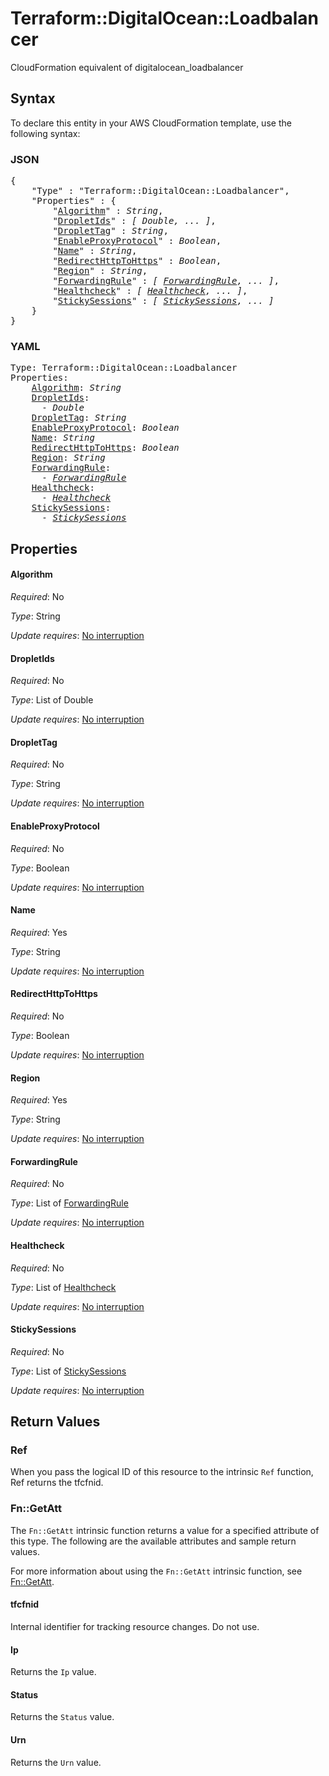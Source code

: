# Terraform::DigitalOcean::Loadbalancer

CloudFormation equivalent of digitalocean_loadbalancer

## Syntax

To declare this entity in your AWS CloudFormation template, use the following syntax:

### JSON

<pre>
{
    "Type" : "Terraform::DigitalOcean::Loadbalancer",
    "Properties" : {
        "<a href="#algorithm" title="Algorithm">Algorithm</a>" : <i>String</i>,
        "<a href="#dropletids" title="DropletIds">DropletIds</a>" : <i>[ Double, ... ]</i>,
        "<a href="#droplettag" title="DropletTag">DropletTag</a>" : <i>String</i>,
        "<a href="#enableproxyprotocol" title="EnableProxyProtocol">EnableProxyProtocol</a>" : <i>Boolean</i>,
        "<a href="#name" title="Name">Name</a>" : <i>String</i>,
        "<a href="#redirecthttptohttps" title="RedirectHttpToHttps">RedirectHttpToHttps</a>" : <i>Boolean</i>,
        "<a href="#region" title="Region">Region</a>" : <i>String</i>,
        "<a href="#forwardingrule" title="ForwardingRule">ForwardingRule</a>" : <i>[ <a href="forwardingrule.md">ForwardingRule</a>, ... ]</i>,
        "<a href="#healthcheck" title="Healthcheck">Healthcheck</a>" : <i>[ <a href="healthcheck.md">Healthcheck</a>, ... ]</i>,
        "<a href="#stickysessions" title="StickySessions">StickySessions</a>" : <i>[ <a href="stickysessions.md">StickySessions</a>, ... ]</i>
    }
}
</pre>

### YAML

<pre>
Type: Terraform::DigitalOcean::Loadbalancer
Properties:
    <a href="#algorithm" title="Algorithm">Algorithm</a>: <i>String</i>
    <a href="#dropletids" title="DropletIds">DropletIds</a>: <i>
      - Double</i>
    <a href="#droplettag" title="DropletTag">DropletTag</a>: <i>String</i>
    <a href="#enableproxyprotocol" title="EnableProxyProtocol">EnableProxyProtocol</a>: <i>Boolean</i>
    <a href="#name" title="Name">Name</a>: <i>String</i>
    <a href="#redirecthttptohttps" title="RedirectHttpToHttps">RedirectHttpToHttps</a>: <i>Boolean</i>
    <a href="#region" title="Region">Region</a>: <i>String</i>
    <a href="#forwardingrule" title="ForwardingRule">ForwardingRule</a>: <i>
      - <a href="forwardingrule.md">ForwardingRule</a></i>
    <a href="#healthcheck" title="Healthcheck">Healthcheck</a>: <i>
      - <a href="healthcheck.md">Healthcheck</a></i>
    <a href="#stickysessions" title="StickySessions">StickySessions</a>: <i>
      - <a href="stickysessions.md">StickySessions</a></i>
</pre>

## Properties

#### Algorithm

_Required_: No

_Type_: String

_Update requires_: [No interruption](https://docs.aws.amazon.com/AWSCloudFormation/latest/UserGuide/using-cfn-updating-stacks-update-behaviors.html#update-no-interrupt)

#### DropletIds

_Required_: No

_Type_: List of Double

_Update requires_: [No interruption](https://docs.aws.amazon.com/AWSCloudFormation/latest/UserGuide/using-cfn-updating-stacks-update-behaviors.html#update-no-interrupt)

#### DropletTag

_Required_: No

_Type_: String

_Update requires_: [No interruption](https://docs.aws.amazon.com/AWSCloudFormation/latest/UserGuide/using-cfn-updating-stacks-update-behaviors.html#update-no-interrupt)

#### EnableProxyProtocol

_Required_: No

_Type_: Boolean

_Update requires_: [No interruption](https://docs.aws.amazon.com/AWSCloudFormation/latest/UserGuide/using-cfn-updating-stacks-update-behaviors.html#update-no-interrupt)

#### Name

_Required_: Yes

_Type_: String

_Update requires_: [No interruption](https://docs.aws.amazon.com/AWSCloudFormation/latest/UserGuide/using-cfn-updating-stacks-update-behaviors.html#update-no-interrupt)

#### RedirectHttpToHttps

_Required_: No

_Type_: Boolean

_Update requires_: [No interruption](https://docs.aws.amazon.com/AWSCloudFormation/latest/UserGuide/using-cfn-updating-stacks-update-behaviors.html#update-no-interrupt)

#### Region

_Required_: Yes

_Type_: String

_Update requires_: [No interruption](https://docs.aws.amazon.com/AWSCloudFormation/latest/UserGuide/using-cfn-updating-stacks-update-behaviors.html#update-no-interrupt)

#### ForwardingRule

_Required_: No

_Type_: List of <a href="forwardingrule.md">ForwardingRule</a>

_Update requires_: [No interruption](https://docs.aws.amazon.com/AWSCloudFormation/latest/UserGuide/using-cfn-updating-stacks-update-behaviors.html#update-no-interrupt)

#### Healthcheck

_Required_: No

_Type_: List of <a href="healthcheck.md">Healthcheck</a>

_Update requires_: [No interruption](https://docs.aws.amazon.com/AWSCloudFormation/latest/UserGuide/using-cfn-updating-stacks-update-behaviors.html#update-no-interrupt)

#### StickySessions

_Required_: No

_Type_: List of <a href="stickysessions.md">StickySessions</a>

_Update requires_: [No interruption](https://docs.aws.amazon.com/AWSCloudFormation/latest/UserGuide/using-cfn-updating-stacks-update-behaviors.html#update-no-interrupt)

## Return Values

### Ref

When you pass the logical ID of this resource to the intrinsic `Ref` function, Ref returns the tfcfnid.

### Fn::GetAtt

The `Fn::GetAtt` intrinsic function returns a value for a specified attribute of this type. The following are the available attributes and sample return values.

For more information about using the `Fn::GetAtt` intrinsic function, see [Fn::GetAtt](https://docs.aws.amazon.com/AWSCloudFormation/latest/UserGuide/intrinsic-function-reference-getatt.html).

#### tfcfnid

Internal identifier for tracking resource changes. Do not use.

#### Ip

Returns the <code>Ip</code> value.

#### Status

Returns the <code>Status</code> value.

#### Urn

Returns the <code>Urn</code> value.

